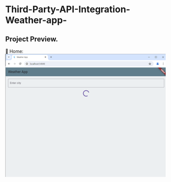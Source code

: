 # Third-Party-API-Integration-Weather-app-

Project Preview.
---------------------------------------------------------------------
:pushpin: Home:
![Home page](https://github.com/aatushar/Third-Party-API-Integration-Weather-app-/blob/main/third_party_api_flutter/Capture.PNG)
